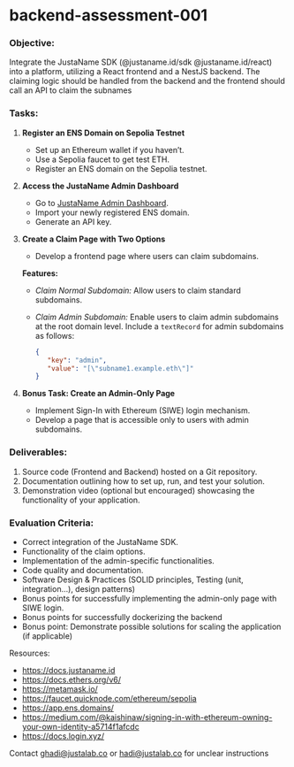 # backend-assessment-001

### Objective:

Integrate the JustaName SDK (@justaname.id/sdk @justaname.id/react) into a platform, utilizing a React frontend and a NestJS backend. The claiming logic should be handled from the backend and the frontend should call an API to claim the subnames

### Tasks:

1. **Register an ENS Domain on Sepolia Testnet**
    - Set up an Ethereum wallet if you haven’t.
    - Use a Sepolia faucet to get test ETH.
    - Register an ENS domain on the Sepolia testnet.
2. **Access the JustaName Admin Dashboard**
    - Go to [JustaName Admin Dashboard](https://dashboard.justaname.id/).
    - Import your newly registered ENS domain.
    - Generate an API key.
3. **Create a Claim Page with Two Options**
    - Develop a frontend page where users can claim subdomains.
    
    **Features:**
    
    - *Claim Normal Subdomain:* Allow users to claim standard subdomains.
    - *Claim Admin Subdomain:* Enable users to claim admin subdomains at the root domain level. Include a `textRecord` for admin subdomains as follows:
        
        ```json
        {
           "key": "admin",
           "value": "[\"subname1.example.eth\"]"
        }
        ```
        
    
4. **Bonus Task: Create an Admin-Only Page**
    - Implement Sign-In with Ethereum (SIWE) login mechanism.
    - Develop a page that is accessible only to users with admin subdomains.

### Deliverables:

1. Source code (Frontend and Backend) hosted on a Git repository.
2. Documentation outlining how to set up, run, and test your solution.
3. Demonstration video (optional but encouraged) showcasing the functionality of your application.

### Evaluation Criteria:

- Correct integration of the JustaName SDK.
- Functionality of the claim options.
- Implementation of the admin-specific functionalities.
- Code quality and documentation.
- Software Design & Practices (SOLID principles, Testing (unit, integration…), design patterns)
- Bonus points for successfully implementing the admin-only page with SIWE login.
- Bonus points for successfully dockerizing the backend
- Bonus point: Demonstrate possible solutions for scaling the application (if applicable)

Resources:
- https://docs.justaname.id
- https://docs.ethers.org/v6/
- https://metamask.io/
- https://faucet.quicknode.com/ethereum/sepolia
- https://app.ens.domains/
- https://medium.com/@kaishinaw/signing-in-with-ethereum-owning-your-own-identity-a5714f1afcdc
- https://docs.login.xyz/

Contact [ghadi@justalab.co](mailto:ghadi@justalab.co) or hadi@justalab.co for unclear instructions
